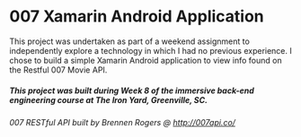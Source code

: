 # 007 Xamarin Android Application

This project was undertaken as part of a weekend assignment to independently explore a technology in which I had no previous experience. I chose to build a simple Xamarin Android application to view info found on the Restful 007 Movie API. 





##### This project was built during Week 8 of the immersive back-end engineering course at The Iron Yard, Greenville, SC.

*007 RESTful API built by Brennen Rogers @ http://007api.co/*
